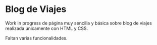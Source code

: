 # Blog de Viajes

Work in progress de página muy sencilla y básica sobre blog de viajes realizada únicamente con HTML y CSS.

Faltan varias funcionalidades.
